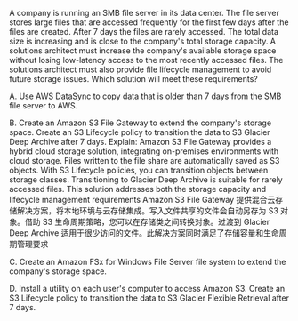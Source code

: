 A company is running an SMB file server in its data center. The file server stores large files that are accessed frequently for the first few days after the files are created. After 7 days the files are rarely accessed. The total data size is increasing and is close to the company's total storage capacity. A solutions architect must increase the company's available storage space without losing low-latency access to the most recently accessed files. The solutions architect must also provide file lifecycle management to avoid future storage issues. Which solution will meet these requirements? 

A. Use AWS DataSync to copy data that is older than 7 days from the SMB file server to AWS. 

B. Create an Amazon S3 File Gateway to extend the company's storage space. Create an S3 Lifecycle policy to transition the data to S3 Glacier Deep Archive after 7 days. 
Explain: Amazon S3 File Gateway provides a hybrid cloud storage solution, integrating on-premises environments with cloud storage. Files written to the file share are automatically saved as S3 objects. With S3 Lifecycle policies, you can transition objects between storage classes. Transitioning to Glacier Deep Archive is suitable for rarely accessed files. This solution addresses both the storage capacity and lifecycle management requirements
Amazon S3 File Gateway 提供混合云存储解决方案，将本地环境与云存储集成。写入文件共享的文件会自动另存为 S3 对象。借助 S3 生命周期策略，您可以在存储类之间转换对象。过渡到 Glacier Deep Archive 适用于很少访问的文件。此解决方案同时满足了存储容量和生命周期管理要求

C. Create an Amazon FSx for Windows File Server file system to extend the company's storage space. 

D. Install a utility on each user's computer to access Amazon S3. Create an S3 Lifecycle policy to transition the data to S3 Glacier Flexible Retrieval after 7 days.